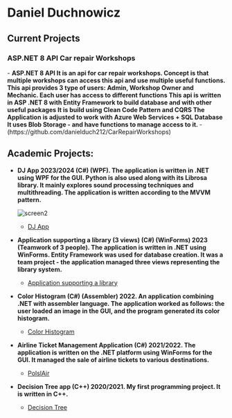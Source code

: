 <h1>Daniel Duchnowicz <br/></h1>

<h2> Current Projects </h2>

  <h3> ASP.NET 8 API Car repair Workshops </h3>
- <b> ASP.NET 8 API </b>
  <b> It is an api for car repair workshops. </b>
  <b> Concept is that multiple workshops can access this api and use multiple useful functions. </b>
  <b> This api provides 3 type of users: Admin, Workshop Owner and Mechanic. </b>
  <b> Each user has access to different functions </b>
  <b> This api is written in ASP .NET 8 with Entity Framework to build database and with other useful packages </b>
  <b> It is build using Clean Code Pattern and CQRS </b>
  <b> The Application is adjusted to work with Azure Web Services + SQL Database </b>
  <b> It uses Blob Storage - and have functions to manage access to it. </b>
  - (https://github.com/danielduch212/CarRepairWorkshops)
  


<h2> Academic Projects:</h2>

- <b> DJ App 2023/2024 (C#) (WPF). </b>
  <b> The application is written in .NET using WPF for the GUI. Python is also used along with its Librosa library. </b>
  <b> It mainly explores sound processing techniques and multithreading. </b>
  <b> The application is written according to the MVVM pattern. </b>
  
  ![screen2](https://github.com/danielduch212/danielduch212/assets/72360092/99f4fc95-b9b1-417a-9494-f748649bc349)



  - [DJ App](https://github.com/danielduch212/DjProgram)
    
- <b> Application supporting a library (3 views) (C#) (WinForms) 2023 (Teamwork of 3 people). </b>
  <b> The application is written in .NET using WinForms. Entity Framework was used for database creation. It was a team project - the application managed three views representing the library system. </b>
  - [Application supporting a library](https://github.com/danielduch212/LibraryManagmentStudio)
    
- <b> Color Histogram (C#) (Assembler) 2022. </b>
  <b> An application combining .NET with assembler language. The application worked as follows: the user loaded an image in the GUI, and the program generated its color histogram. </b>
  - [Color Histogram](https://github.com/danielduch212/Histogram-Barw)

- <b> Airline Ticket Management Application (C#) 2021/2022. </b>
  <b> The application is written on the .NET platform using WinForms for the GUI. It managed the sale of airline tickets to various destinations. </b>
  - [PolslAir](https://github.com/danielduch212/PolslAir)
    
- <b> Decision Tree app (C++) 2020/2021. </b>
  <b> My first programming project. It is written in C++. </b>
  - [Decision Tree](https://github.com/danielduch212/Drzewo-Decyzyjne-2020)

